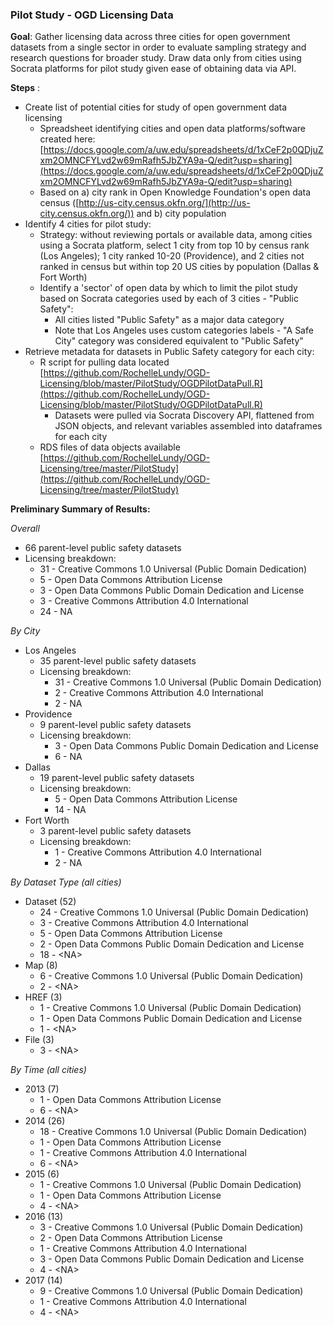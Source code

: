 ### Pilot Study - OGD Licensing Data ###

**Goal**: Gather licensing data across three cities for open government datasets from a single sector in order to evaluate sampling strategy and research questions for broader study.  Draw data only from cities using Socrata platforms for pilot study given ease of obtaining data via API.

**Steps** :

- Create list of potential cities for study of open government data licensing
  - Spreadsheet identifying cities and open data platforms/software created here:   [https://docs.google.com/a/uw.edu/spreadsheets/d/1xCeF2p0QDjuZxm2OMNCFYLvd2w69mRafh5JbZYA9a-Q/edit?usp=sharing](https://docs.google.com/a/uw.edu/spreadsheets/d/1xCeF2p0QDjuZxm2OMNCFYLvd2w69mRafh5JbZYA9a-Q/edit?usp=sharing)
  - Based on a) city rank in Open Knowledge Foundation&#39;s open data census ([http://us-city.census.okfn.org/](http://us-city.census.okfn.org/)) and b) city population
- Identify 4 cities for pilot study:
  - Strategy: without reviewing portals or available data, among cities using a Socrata platform, select 1 city from top 10 by census rank (Los Angeles); 1 city ranked 10-20 (Providence), and 2 cities not ranked in census but within top 20 US cities by population (Dallas &amp; Fort Worth)
  - Identify a &#39;sector&#39; of open data by which to limit the pilot study based on Socrata categories used by each of 3 cities - &quot;Public Safety&quot;:
    - All cities listed &quot;Public Safety&quot; as a major data category
    - Note that Los Angeles uses custom categories labels - &quot;A Safe City&quot; category was considered equivalent to &quot;Public Safety&quot;    
- Retrieve metadata for datasets in Public Safety category for each city:
  - R script for pulling data located [https://github.com/RochelleLundy/OGD-Licensing/blob/master/PilotStudy/OGDPilotDataPull.R](https://github.com/RochelleLundy/OGD-Licensing/blob/master/PilotStudy/OGDPilotDataPull.R)
    - Datasets were pulled via Socrata Discovery API, flattened from JSON objects, and relevant variables assembled into dataframes for each city
  - RDS files of data objects available [https://github.com/RochelleLundy/OGD-Licensing/tree/master/PilotStudy](https://github.com/RochelleLundy/OGD-Licensing/tree/master/PilotStudy)

**Preliminary Summary of Results:**

_Overall_

- 66 parent-level public safety datasets
- Licensing breakdown:
  - 31 - Creative Commons 1.0 Universal (Public Domain Dedication)
  - 5 - Open Data Commons Attribution License
  - 3 - Open Data Commons Public Domain Dedication and License
  - 3 - Creative Commons Attribution 4.0 International
  - 24 - NA

_By City_

- Los Angeles
  - 35 parent-level public safety datasets
  - Licensing breakdown:
    - 31 - Creative Commons 1.0 Universal (Public Domain Dedication)
    - 2 - Creative Commons Attribution 4.0 International
    - 2 - NA
- Providence
  - 9 parent-level public safety datasets
  - Licensing breakdown:
    - 3 - Open Data Commons Public Domain Dedication and License
    - 6 - NA
- Dallas
  - 19 parent-level public safety datasets
  - Licensing breakdown:
    - 5 - Open Data Commons Attribution License
    - 14 - NA
- Fort Worth
  - 3 parent-level public safety datasets
  - Licensing breakdown:
    - 1 - Creative Commons Attribution 4.0 International
    - 2 - NA

_By Dataset Type (all cities)_

- Dataset (52)
  - 24 - Creative Commons 1.0 Universal (Public Domain Dedication)
  - 3 - Creative Commons Attribution 4.0 International
  - 5 - Open Data Commons Attribution License
  - 2 - Open Data Commons Public Domain Dedication and License
  - 18 - &lt;NA&gt;
- Map (8)
  - 6 - Creative Commons 1.0 Universal (Public Domain Dedication)
  - 2 -  &lt;NA&gt;
- HREF (3)
  - 1 - Creative Commons 1.0 Universal (Public Domain Dedication)
  - 1 - Open Data Commons Public Domain Dedication and License
  - 1 -  &lt;NA&gt;
- File (3)
  - 3 -  &lt;NA&gt;

_By Time (all cities)_

- 2013 (7)
  - 1 - Open Data Commons Attribution License
  - 6 - &lt;NA&gt;
- 2014 (26)
  - 18 - Creative Commons 1.0 Universal (Public Domain Dedication)
  - 1 - Open Data Commons Attribution License
  - 1 - Creative Commons Attribution 4.0 International
  - 6 - &lt;NA&gt;
- 2015 (6)
  - 1 - Creative Commons 1.0 Universal (Public Domain Dedication)
  - 1 - Open Data Commons Attribution License
  - 4 - &lt;NA&gt;
- 2016 (13)
  - 3 - Creative Commons 1.0 Universal (Public Domain Dedication)
  - 2 - Open Data Commons Attribution License
  - 1 - Creative Commons Attribution 4.0 International
  - 3 - Open Data Commons Public Domain Dedication and License
  - 4 - &lt;NA&gt;
- 2017 (14)
  - 9 - Creative Commons 1.0 Universal (Public Domain Dedication)
  - 1 - Creative Commons Attribution 4.0 International
  - 4 - &lt;NA&gt;
